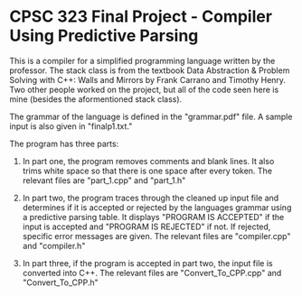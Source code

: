 # CPSC 323 Final Project - Compiler Using Predictive Parsing


This is a compiler for a simplified programming language written by the professor. The stack class is from the textbook Data Abstraction & Problem Solving with C++: Walls and Mirrors by Frank Carrano and Timothy Henry. Two other people worked on the project, but all of the code seen here is mine (besides the aformentioned stack class). 

The grammar of the language is defined in the "grammar.pdf" file. A sample input is also given in "finalp1.txt." 

The program has three parts:

1. In part one, the program removes comments and blank lines. It also trims white space so that there is one space after
every token. The relevant files are "part_1.cpp" and "part_1.h"

2. In part two, the program traces through the cleaned up input file and determines if it is accepted or rejected
by the languages grammar using a predictive parsing table. It displays "PROGRAM IS ACCEPTED" if the input is accepted and "PROGRAM IS REJECTED" if not. If rejected, specific error messages are given. The relevant files are "compiler.cpp" and "compiler.h"

3. In part three, if the program is accepted in part two, the input file is converted into C++. The relevant files are "Convert_To_CPP.cpp" and "Convert_To_CPP.h"
